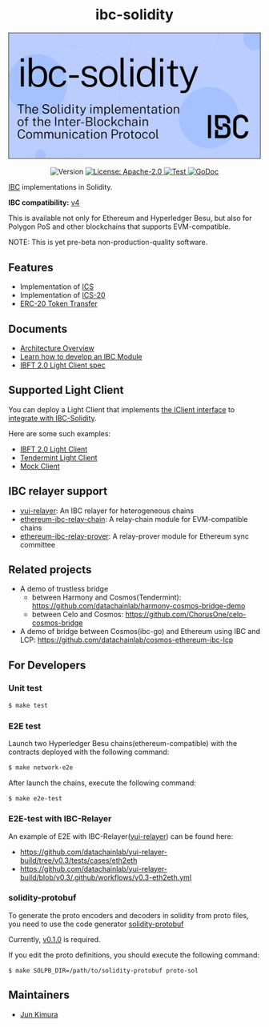 <div align="center">
  <h1>ibc-solidity</h1>
</div>

![banner](docs/img/IBC-solidity-cover.svg)

<div align="center">
  <img alt="Version" src="https://img.shields.io/github/tag/hyperledger-labs/yui-ibc-solidity.svg">
  <a href="https://github.com/hyperledger-labs/yui-ibc-solidity/blob/main/LICENSE">
    <img alt="License: Apache-2.0" src="https://img.shields.io/github/license/hyperledger-labs/yui-ibc-solidity.svg" />
  </a>
  <a href="https://github.com/hyperledger-labs/yui-ibc-solidity/actions/workflows/test.yml">
    <img alt="Test" src="https://github.com/hyperledger-labs/yui-ibc-solidity/actions/workflows/test.yml/badge.svg" />
  </a>
  <a href="https://pkg.go.dev/github.com/hyperledger-labs/yui-ibc-solidity?tab=doc">
    <img alt="GoDoc" src="https://godoc.org/github.com/hyperledger-labs/yui-ibc-solidity?status.svg" />
  </a>
</div>

[IBC](https://github.com/cosmos/ibc) implementations in Solidity.

**IBC compatibility:** [v4](https://github.com/cosmos/ibc-go/releases/tag/v4.0.0)

This is available not only for Ethereum and Hyperledger Besu, but also for Polygon PoS and other blockchains that supports EVM-compatible.

NOTE: This is yet pre-beta non-production-quality software.

## Features

- Implementation of [ICS](https://github.com/cosmos/ibc/tree/master/spec/core)
- Implementation of [ICS-20](https://github.com/cosmos/ibc/tree/master/spec/app/ics-020-fungible-token-transfer)
- [ERC-20 Token Transfer](./contracts/apps/20-transfer/ICS20TransferBank.sol)

## Documents

- [Architecture Overview](./docs/architecture.md)
- [Learn how to develop an IBC Module](https://labs.hyperledger.org/yui-docs/yui-ibc-solidity/)
- [IBFT 2.0 Light Client spec](./docs/ibft2-light-client.md)

## Supported Light Client

You can deploy a Light Client that implements [the IClient interface](./contracts/core/02-client/ILightClient.sol) to [integrate with IBC-Solidity](./docs/architecture.md#light-client).

Here are some such examples:
- [IBFT 2.0 Light Client](./contracts/clients/IBFT2Client.sol)
- [Tendermint Light Client](https://github.com/datachainlab/tendermint-sol/tree/use-ibc-sol-hmy)
- [Mock Client](./contracts/clients/MockClient.sol)

## IBC relayer support

- [yui-relayer](https://github.com/datachainlab/yui-relayer): An IBC relayer for heterogeneous chains
- [ethereum-ibc-relay-chain](https://github.com/datachainlab/ethereum-ibc-relay-chain): A relay-chain module for EVM-compatible chains
- [ethereum-ibc-relay-prover](https://github.com/datachainlab/ethereum-ibc-relay-prover): A relay-prover module for Ethereum sync committee

## Related projects

- A demo of trustless bridge
    - between Harmony and Cosmos(Tendermint): https://github.com/datachainlab/harmony-cosmos-bridge-demo
    - between Celo and Cosmos: https://github.com/ChorusOne/celo-cosmos-bridge
- A demo of bridge between Cosmos(ibc-go) and Ethereum using IBC and LCP: https://github.com/datachainlab/cosmos-ethereum-ibc-lcp

## For Developers

### Unit test

```sh
$ make test
```

### E2E test

Launch two Hyperledger Besu chains(ethereum-compatible) with the contracts deployed with the following command:

```sh
$ make network-e2e
```

After launch the chains, execute the following command:

```
$ make e2e-test
```

### E2E-test with IBC-Relayer

An example of E2E with IBC-Relayer([yui-relayer](https://github.com/hyperledger-labs/yui-relayer)) can be found here:
- https://github.com/datachainlab/yui-relayer-build/tree/v0.3/tests/cases/eth2eth
- https://github.com/datachainlab/yui-relayer-build/blob/v0.3/.github/workflows/v0.3-eth2eth.yml

### solidity-protobuf

To generate the proto encoders and decoders in solidity from proto files, you need to use the code generator [solidity-protobuf](https://github.com/datachainlab/solidity-protobuf)

Currently, [v0.1.0](https://github.com/datachainlab/solidity-protobuf/tree/v0.1.0) is required.

If you edit the proto definitions, you should execute the following command:
```
$ make SOLPB_DIR=/path/to/solidity-protobuf proto-sol
```

## Maintainers

- [Jun Kimura](https://github.com/bluele)
